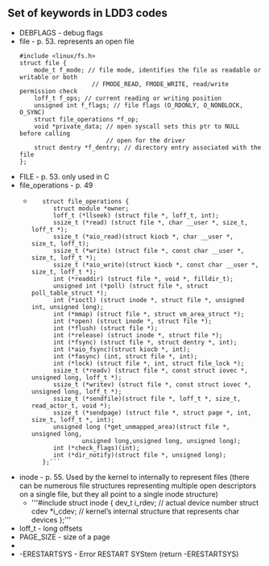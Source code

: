 ## Set of keywords in LDD3 codes

+ DEBFLAGS - debug flags
+ file - p. 53. represents an open file
	```
	#include <linux/fs.h>
	struct file {
		mode_t f_mode; // file mode, identifies the file as readable or writable or both
						// FMODE_READ, FMODE_WRITE, read/write permission check
		loff_t f_ops; // current reading or writing position
		unsigned int f_flags; // file flags (O_RDONLY, O_NONBLOCK, O_SYNC)
		struct file_operations *f_op;
		void *private_data; // open syscall sets this ptr to NULL before calling
							// open for the driver
		struct dentry *f_dentry; // directory entry associated with the file
	};
	```
+ FILE - p. 53. only used in C
+ file_operations - p. 49
    + ```#include <linux/fs.h>
         struct file_operations {
            struct module *owner;
            loff_t (*llseek) (struct file *, loff_t, int);
            ssize_t (*read) (struct file *, char __user *, size_t, loff_t *);
            ssize_t (*aio_read)(struct kiocb *, char __user *, size_t, loff_t);
            ssize_t (*write) (struct file *, const char __user *, size_t, loff_t *);
            ssize_t (*aio_write)(struct kiocb *, const char __user *, size_t, loff_t *);
            int (*readdir) (struct file *, void *, filldir_t);
            unsigned int (*poll) (struct file *, struct poll_table_struct *);
            int (*ioctl) (struct inode *, struct file *, unsigned int, unsigned long);
            int (*mmap) (struct file *, struct vm_area_struct *);
            int (*open) (struct inode *, struct file *);
            int (*flush) (struct file *);
            int (*release) (struct inode *, struct file *);
            int (*fsync) (struct file *, struct dentry *, int);
            int (*aio_fsync)(struct kiocb *, int);
            int (*fasync) (int, struct file *, int);
            int (*lock) (struct file *, int, struct file_lock *);
            ssize_t (*readv) (struct file *, const struct iovec *, unsigned long, loff_t *);
            ssize_t (*writev) (struct file *, const struct iovec *, unsigned long, loff_t *);
            ssize_t (*sendfile)(struct file *, loff_t *, size_t, read_actor_t, void *);
            ssize_t (*sendpage) (struct file *, struct page *, int, size_t, loff_t *, int);
            unsigned long (*get_unmapped_area)(struct file *, unsigned long, 
                    unsigned long,unsigned long, unsigned long);
            int (*check_flags)(int);
            int (*dir_notify)(struct file *, unsigned long);
         };```
+ inode - p. 55. Used by the kernel to internally to represent files (there can be numerous file structures representing multiple open descriptors on a single file, but they all point to a single inode structure)
    + '''#include
         struct inode {
             dev_t i_rdev; // actual device number
             struct cdev *i_cdev; // kernel’s internal structure that represents char devices
         };'''
+ loff_t - long offsets
+ PAGE_SIZE - size of a page
+
+ -ERESTARTSYS - Error RESTART SYStem (return -ERESTARTSYS)
